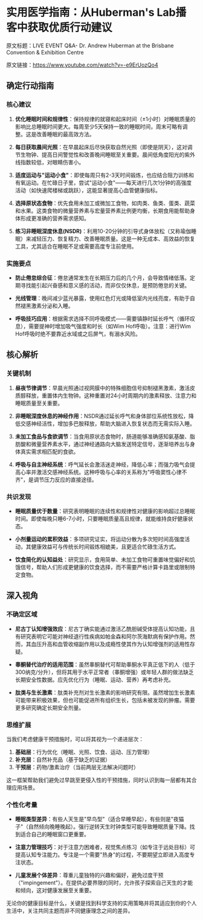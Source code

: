 # 实用医学指南：从Huberman's Lab播客中获取优质行动建议

原文标题：LIVE EVENT Q&A- Dr. Andrew Huberman at the Brisbane Convention & Exhibition Centre

原文链接：https://www.youtube.com/watch?v=-e9ErUozQo4

## 确定行动指南

### 核心建议
1. **优化睡眠时间和规律性**：保持规律的就寝和起床时间（±1小时）对睡眠质量的影响比总睡眠时间更大。每周至少5天保持一致的睡眠时间，周末可略有调整。这是改善睡眠的最高效方法。

2. **每日获取晨间光照**：在早晨起床后尽快获取自然光照（即使是阴天），这对调节生物钟、提高日间警觉性和改善晚间睡眠至关重要。晨间低角度阳光的紫外线指数较低，对眼睛伤害小。

3. **适度运动与"运动小食"**：即使每周只有2-3天时间锻炼，也应结合阻力训练和有氧运动。在忙碌日子里，尝试"运动小食"——每天进行几次1分钟的高强度活动（如快速爬楼梯或跳跃），这能显著提高心血管健康指标。

4. **选择原状态食物**：优先食用未加工或微加工食物，如肉类、鱼类、蛋类、蔬菜和水果。这类食物的微量营养素与宏量营养素比例更均衡，长期食用能帮助身体形成更准确的营养需求感知。

5. **练习非睡眠深度休息(NSDR)**：利用10-20分钟的引导式身体放松（又称瑜伽睡眠）来减轻压力、恢复精力、改善睡眠质量。这是一种无成本、高效益的恢复工具，尤其适合在睡眠不足或需要高度专注前使用。

### 实施要点
- **防止倦怠综合征**：倦怠通常发生在长期压力后的几个月，会导致情绪低落。定期寻找能引起兴奋感和意义感的活动，而非仅仅休息，是预防倦怠的关键。
  
- **光线管理**：晚间减少蓝光暴露，使用红色灯光或降低室内光线亮度，有助于自然褪黑激素分泌和入睡。
  
- **呼吸技巧应用**：根据需求选择不同呼吸模式——需要镇静时延长呼气（循环叹息），需要提神时增加吸气强度和时长（如Wim Hof呼吸）。注意：进行Wim Hof呼吸时绝不要靠近水域或之后屏气，有溺水风险。

## 核心解析

### 关键机制
1. **昼夜节律调节**：早晨光照通过视网膜中的特殊细胞信号抑制褪黑激素，激活皮质醇释放，重置体内生物钟。这种重置对24小时周期内的激素释放、注意力和睡眠质量至关重要。

2. **非睡眠深度休息的神经作用**：NSDR通过延长呼气和身体部位系统性放松，降低交感神经活性，增加多巴胺释放，帮助大脑进入恢复状态而无需实际入睡。

3. **未加工食品与食欲调节**：当食用原状态食物时，肠道能够准确感知氨基酸、脂肪酸和微量营养素水平，通过神经通路向大脑发送特定信号，逐渐培养出与身体真实需求相匹配的食欲。

4. **呼吸与自主神经系统**：呼气延长会激活迷走神经，降低心率；而强力吸气会提高心率并激活交感神经系统。这种呼吸与心率的关系称为"呼吸窦性心律不齐"，是调节压力反应的直接途径。

### 共识发现
- **睡眠质量优于数量**：研究表明睡眠的连续性和规律性对健康的影响超过总睡眠时间。即使每晚只睡6-7小时，只要睡眠质量高且规律，就能维持良好健康状态。

- **小剂量运动的累积效益**：多项研究证实，将运动分散为多次短时间高强度活动，其健康效益可与传统长时间锻炼相媲美，且更适合忙碌生活方式。

- **饮食简化的认知益处**：研究显示，食用简单、未加工食物可重置味觉偏好和饥饿信号，帮助人们形成更健康的饮食选择，而不需要严格计算卡路里或限制特定食物。

## 深入视角

### 不确定区域
- **尼古丁认知增强效应**：尼古丁确实能通过激活乙酰胆碱受体提高认知功能，且有研究表明它可能对神经退行性疾病如帕金森和阿尔茨海默病有保护作用。然而，其血压升高和血管收缩副作用以及成瘾性使其作为认知增强剂的适用性存疑。

- **睾酮替代治疗的适用范围**：虽然睾酮替代可帮助睾酮水平真正低下的人（低于300纳克/分升），但将其用于水平正常者（睾酮增强）或年轻人群的做法缺乏长期安全性数据。应先优化行为（睡眠、运动、营养）再考虑补充。

- **肽类与生长激素**：肽类补充剂对生长激素的影响研究有限。虽然增加生长激素可能带来积极效果，但也可能促进所有组织生长，包括未被发现的肿瘤。需要更多研究确定长期安全剂量。

### 思维扩展
当我们考虑健康干预措施时，可以将其视为一个递进层次：

1. **基础层**：行为优化（睡眠、光照、饮食、运动、压力管理）
2. **补充层**：自然补充品（基于缺乏的证据）
3. **干预层**：药物/激素治疗（当前两层无法解决问题时）

这一框架帮助我们避免过早跳至更侵入性的干预措施，同时认识到每一层都有其合理应用场景。

### 个性化考量
- **睡眠类型差异**：有些人天生是"早鸟型"（适合早睡早起），有些则是"夜猫子"（自然倾向晚睡晚起）。强行逆转天生时钟类型可能导致睡眠质量下降。找到适合自己的睡眠窗口更重要。

- **注意力管理技巧**：对于注意力困难者，视觉焦点练习（如专注于远处目标）可提高认知专注能力。专注是一个需要"热身"的过程，不要期望立即进入高度专注状态。

- **儿童发展个体差异**：尊重儿童独特的兴趣和偏好，避免过度干预（"impingement"）。在提供必要界限的同时，允许孩子探索自己天生的才能和倾向，这对健康发展至关重要。

无论你的健康目标是什么，关键是找到科学支持的实用策略并将其适应到你的个人生活中，关注共同主题而非不同健康理念之间的差异。
